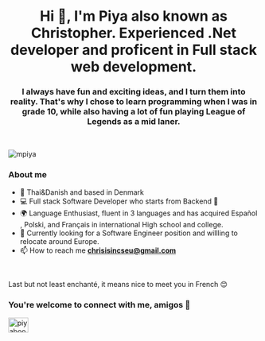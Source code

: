 
<h1 align="center">Hi 👋, I'm Piya also known as Christopher. Experienced .Net developer and proficent in Full stack web development. </h1>
<h3 align="center">I always have fun and exciting ideas, and I turn them into reality. That's why I chose to learn programming when I was in grade 10, while also having a lot of fun playing League of Legends as a mid laner. </h3>

<br/>

<p align="left"> <img src="https://komarev.com/ghpvc/?username=mpiya&label=Profile%20views&color=0e75b6&style=flat" alt="mpiya" /> </p>

### About me 
- 🙏 Thai&Danish  and based in Denmark
- :computer: Full stack Software Developer who starts from Backend :iphone:
- :earth_africa: Language Enthusiast, fluent in 3 languages and has acquired Español , Polski, and Français in international High school and college.
- 💬 Currently looking for a Software Engineer position and willling to relocate around Europe.
- 📫 How to reach me **chrisisincseu@gmail.com**
<br/>


Last but not least enchanté, it means nice to meet you in French 😊
<h3 align="left">You're welcome to connect with me, amigos 🙏</h3>
<p align="left">
<a href="https://www.linkedin.com/in/piyaboot-prasertsuwan-christopher-61a5a4172/" target="blank"><img align="center" src="https://raw.githubusercontent.com/rahuldkjain/github-profile-readme-generator/master/src/images/icons/Social/linked-in-alt.svg" alt="piyaboot-prasertsuwan-61a5a4172" height="30" width="40" /></a>
</p>
